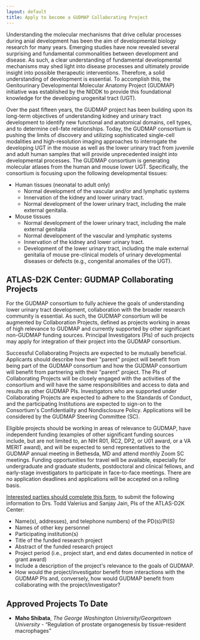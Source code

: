 ```yaml
---
layout: default
title: Apply to become a GUDMAP Collaborating Project
---
```


Understanding the molecular mechanisms that drive cellular processes during anial development has been the aim of developmental biology research for many years. Emerging studies have now revealed several surprising and fundamental commonalities between development and disease. As such, a clear understanding of fundamental developmental mechanisms may shed light into disease processes and ultimately provide insight into possible therapeutic interventions. Therefore, a solid understanding of development is essential. To accomplish this, the Genitourinary Developmental Molecular Anatomy Project (GUDMAP) initiative was established by the NIDDK to provide this foundational knowledge for the developing urogenital tract (UGT).

Over the past fifteen years, the GUDMAP project has been building upon its long-term objectives of understanding kidney and urinary tract development to identify new functional and anatomical domains, cell types, and to determine cell-fate relationships. Today, the GUDMAP consortium is pushing the limits of discovery and utilizing sophisticated single-cell modalities and high-resolution imaging approaches to interrogate the developing UGT in the mouse as well as the lower urinary tract from juvenile and adult human samples that will provide unprecedented insight into developmental processes. The GUDMAP consortium is generating molecular atlases from the human and mouse lower UGT. Specifically, the consortium is focusing upon the following developmental tissues:

- ﻿﻿Human tissues (neonatal to adult only)
    - Normal development of the vascular and/or and lymphatic systems
    - ﻿﻿Innervation of the kidney and lower urinary tract.
    - Normal development of the lower urinary tract, including the male external genitalia.
- Mouse tissues
    - Normal development of the lower urinary tract, including the male external genitalia
    - Normal development of the vascular and lymphatic systems
    - Innervation of the kidney and lower urinary tract.
    - Development of the lower urinary tract, including the male external genitalia of mouse pre-clinical models of urinary developmental diseases or defects (e.g., congenital anomalies of the UGT).

## ATLAS-D2K Center: GUDMAP Collaborating Projects

For the GUDMAP consortium to fully achieve the goals of understanding lower urinary tract development, collaboration with the broader research community is essential. As such, the GUDMAP consortium will be augmented by Collaboration Projects, defined as projects working in areas of high relevance to GUDMAP and currently supported by other significant non-GUDMAP funding sources. Principal Investigators (Pls) of such projects may apply for integration of their project into the GUDMAP consortium.

Successful Collaborating Projects are expected to be mutually beneficial. Applicants should describe how their "parent" project will benefit from being part of the GUDMAP consortium and how the GUDMAP consortium will benefit from partnering with their "parent" project. The PIs of Collaborating Projects will be closely engaged with the activities of the consortium and will have the same responsibilities and access to data and results as other GUDMAP PIs. Investigators who are supported under Collaborating Projects are expected to adhere to the Standards of Conduct, and the participating Institutions are expected to sign-on to the Consortium's Confidentiality and Nondisclosure Policy. Applications will be considered by the GUDMAP Steering Committee (SC).

Eligible projects should be working in areas of relevance to GUDMAP, have independent funding (examples of other significant funding sources include, but are not limited to, an NIH R01, RC2, DP2, or U01 award, or a VA MERIT award), and will be expected to send representatives to the GUDMAP annual meeting in Bethesda, MD and attend monthly Zoom SC meetings. Funding opportunities for travel will be available, especially for undergraduate and graduate students, postdoctoral and clinical fellows, and early-stage investigators to participate in face-to-face meetings. There are no application deadlines and applications will be accepted on a rolling basis.

[Interested parties should complete this form](https://isrd.wufoo.com/forms/qg2e9g51cm4fut/), to submit the following information to Drs. Todd Valerius and Sanjay Jain, PIs of the ATLAS-D2K Center:

- Name(s), addresses), and telephone numbers) of the PD(s)/PI(S)
- Names of other key personnel
- ﻿﻿Participating institution(s)
- Title of the funded research project
- Abstract of the funded research project
- Project period (i.e., project start, and end dates documented in notice of grant award)
- Include a description of the project's relevance to the goals of GUDMAP.
- How would the project/investigator benefit from interactions with the GUDMAP PIs and, conversely, how would GUDMAP benefit from collaborating with the project/investigator?

## Approved Projects To Date

- **Maho Shibata**, *The George Washington University/Georgetown University* - “Regulation of prostate organogenesis by tissue-resident macrophages”
